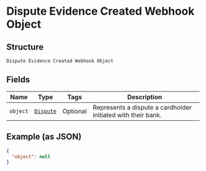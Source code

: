 
# Dispute Evidence Created Webhook Object

## Structure

`Dispute Evidence Created Webhook Object`

## Fields

| Name | Type | Tags | Description |
|  --- | --- | --- | --- |
| `object` | [`Dispute`](../../doc/models/dispute.md) | Optional | Represents a dispute a cardholder initiated with their bank. |

## Example (as JSON)

```json
{
  "object": null
}
```

